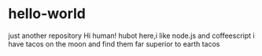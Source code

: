 # hello-world
just another repository
Hi human!
hubot here,i like node.js and coffeescript
i have tacos on the moon and find them far superior to earth tacos
